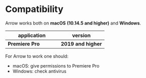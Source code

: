 # Compatibility

Arrow works both on **macOS** **(10.14.5 and higher)** and **Windows**.

<table><thead><tr><th width="152">application</th><th>version</th></tr></thead><tbody><tr><td><strong>Premiere Pro</strong></td><td><strong>2019 and higher</strong></td></tr></tbody></table>

For Arrow to work one should:

* macOS: give permissions to Premiere Pro
* Windows: check antivirus

